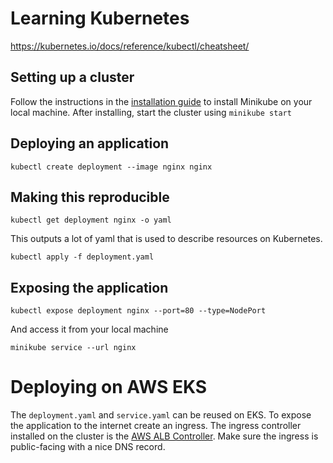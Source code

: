 # Learning Kubernetes
https://kubernetes.io/docs/reference/kubectl/cheatsheet/

## Setting up a cluster
Follow the instructions in the [installation guide](https://minikube.sigs.k8s.io/docs/start/) to install Minikube on 
your local machine. After installing, start the cluster using `minikube start`

## Deploying an application
```shell
kubectl create deployment --image nginx nginx
```

## Making this reproducible
```shell
kubectl get deployment nginx -o yaml
```
This outputs a lot of yaml that is used to describe resources on Kubernetes.
```shell
kubectl apply -f deployment.yaml
```

## Exposing the application
```shell
kubectl expose deployment nginx --port=80 --type=NodePort
```
And access it from your local machine
```shell
minikube service --url nginx
```


# Deploying on AWS EKS
The `deployment.yaml` and `service.yaml` can be reused on EKS. To expose the application to the internet
create an ingress. The ingress controller installed on the cluster is the [AWS ALB Controller](https://kubernetes-sigs.github.io/aws-load-balancer-controller/v2.2/). Make sure the ingress is 
public-facing with a nice DNS record.
